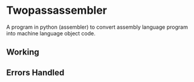 # Twopassassembler

A program in python (assembler) to convert assembly language program into machine language object code.

## Working


## Errors Handled

